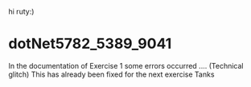 hi ruty:)
# dotNet5782_5389_9041

In the documentation of Exercise 1 some errors occurred .... (Technical glitch)
This has already been fixed for the next exercise
Tanks